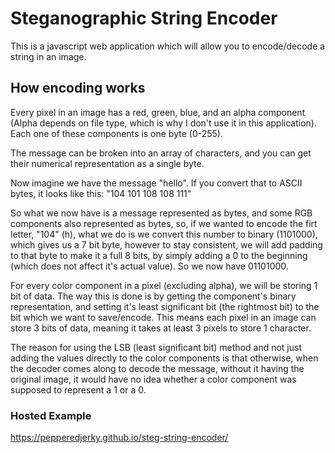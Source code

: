 # Steganographic String Encoder #

This is a javascript web application which will allow you to encode/decode a string in an image.

## How encoding works ##

Every pixel in an image has a red, green, blue, and an alpha component (Alpha depends on file type, which is why I don't use it in this application). Each one of these components is one byte (0-255).

The message can be broken into an array of characters, and you can get their numerical representation as a single byte.

Now imagine we have the message "hello". If you convert that to ASCII bytes, it looks like this: "104 101 108 108 111"

So what we now have is a message represented as bytes, and some RGB components also represented as bytes, so, if we wanted to encode the firt letter, "104" (h), what we do is we convert this number to binary (1101000), which gives us a 7 bit byte, however to stay consistent, we will add padding to that byte to make it a full 8 bits, by simply adding a 0 to the beginning (which does not affect it's actual value). So we now have 01101000.

For every color component in a pixel (excluding alpha), we will be storing 1 bit of data. The way this is done is by getting the component's binary representation, and setting it's least significant bit (the rightmost bit) to the bit which we want to save/encode. This means each pixel in an image can store 3 bits of data, meaning it takes at least 3 pixels to store 1 character.

The reason for using the LSB (least significant bit) method and not just adding the values directly to the color components is that otherwise, when the decoder comes along to decode the message, without it having the original image, it would have no idea whether a color component was supposed to represent a 1 or a 0.

### Hosted Example ###

https://pepperedjerky.github.io/steg-string-encoder/
